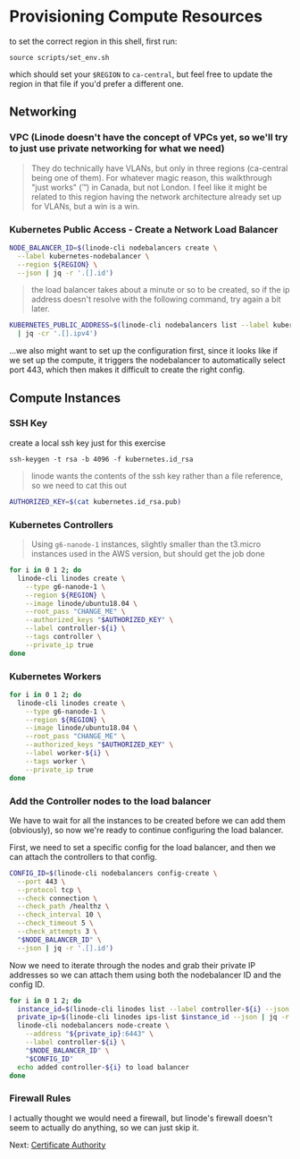 # Provisioning Compute Resources

to set the correct region in this shell, first run:

```
source scripts/set_env.sh
```

which should set your `$REGION` to `ca-central`, but feel free to update the region in that file if you'd prefer a different one.

## Networking

### VPC (Linode doesn't have the concept of VPCs yet, so we'll try to just use private networking for what we need)

> They do technically have VLANs, but only in three regions (ca-central being one of them). For whatever magic reason, this walkthrough "just works" (:tm:) in Canada, but not London. I feel like it might be related to this region having the network architecture already set up for VLANs, but a win is a win.

### Kubernetes Public Access - Create a Network Load Balancer

```sh
NODE_BALANCER_ID=$(linode-cli nodebalancers create \
  --label kubernetes-nodebalancer \
  --region ${REGION} \
  --json | jq -r '.[].id')
```

> the load balancer takes about a minute or so to be created, so if the ip address doesn't resolve with the following command, try again a bit later.

```sh
KUBERNETES_PUBLIC_ADDRESS=$(linode-cli nodebalancers list --label kubernetes-nodebalancer --json \
  | jq -cr '.[].ipv4')
```

...we also might want to set up the configuration first, since it looks like if we set up the compute, it triggers the nodebalancer to automatically select port 443, which then makes it difficult to create the right config.

## Compute Instances

### SSH Key

create a local ssh key just for this exercise

```
ssh-keygen -t rsa -b 4096 -f kubernetes.id_rsa
```

> linode wants the contents of the ssh key rather than a file reference, so we need to cat this out

```sh
AUTHORIZED_KEY=$(cat kubernetes.id_rsa.pub)
```

### Kubernetes Controllers

> Using `g6-nanode-1` instances, slightly smaller than the t3.micro instances used in the AWS version, but should get the job done

```sh
for i in 0 1 2; do
  linode-cli linodes create \
    --type g6-nanode-1 \
    --region ${REGION} \
    --image linode/ubuntu18.04 \
    --root_pass "CHANGE_ME" \
    --authorized_keys "$AUTHORIZED_KEY" \
    --label controller-${i} \
    --tags controller \
    --private_ip true
done
```

### Kubernetes Workers

```sh
for i in 0 1 2; do
  linode-cli linodes create \
    --type g6-nanode-1 \
    --region ${REGION} \
    --image linode/ubuntu18.04 \
    --root_pass "CHANGE_ME" \
    --authorized_keys "$AUTHORIZED_KEY" \
    --label worker-${i} \
    --tags worker \
    --private_ip true
done
```

### Add the Controller nodes to the load balancer

We have to wait for all the instances to be created before we can add them (obviously), so now we're ready to continue configuring the load balancer.

First, we need to set a specific config for the load balancer, and then we can attach the controllers to that config.

```sh
CONFIG_ID=$(linode-cli nodebalancers config-create \
  --port 443 \
  --protocol tcp \
  --check connection \
  --check_path /healthz \
  --check_interval 10 \
  --check_timeout 5 \
  --check_attempts 3 \
  "$NODE_BALANCER_ID" \
  --json | jq -r '.[].id')
```

Now we need to iterate through the nodes and grab their private IP addresses so we can attach them using both the nodebalancer ID and the config ID.

```sh
for i in 0 1 2; do
  instance_id=$(linode-cli linodes list --label controller-${i} --json | jq -r '.[].id')
  private_ip=$(linode-cli linodes ips-list $instance_id --json | jq -r '.[].ipv4.private | .[].address')
  linode-cli nodebalancers node-create \
    --address "${private_ip}:6443" \
    --label controller-${i} \
    "$NODE_BALANCER_ID" \
    "$CONFIG_ID"
  echo added controller-${i} to load balancer
done
```

### Firewall Rules

I actually thought we would need a firewall, but linode's firewall doesn't seem to actually do anything, so we can just skip it.

Next: [Certificate Authority](04-certificate-authority.md)
